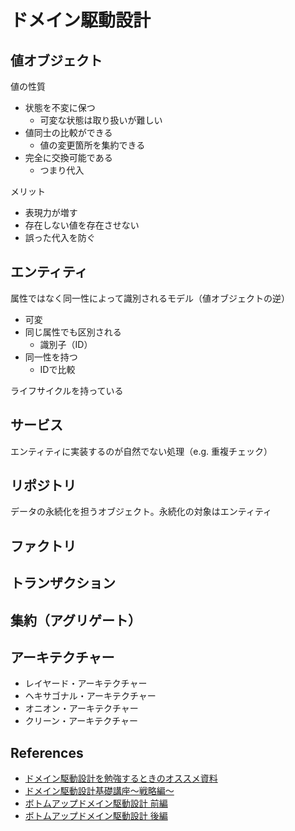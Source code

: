# ドメイン駆動設計

## 値オブジェクト

値の性質

- 状態を不変に保つ
  - 可変な状態は取り扱いが難しい
- 値同士の比較ができる
  - 値の変更箇所を集約できる
- 完全に交換可能である
  - つまり代入

メリット

- 表現力が増す
- 存在しない値を存在させない
- 誤った代入を防ぐ

## エンティティ

属性ではなく同一性によって識別されるモデル（値オブジェクトの逆）

- 可変
- 同じ属性でも区別される
  - 識別子（ID）
- 同一性を持つ
  - IDで比較

ライフサイクルを持っている

## サービス

エンティティに実装するのが自然でない処理（e.g. 重複チェック）

## リポジトリ

データの永続化を担うオブジェクト。永続化の対象はエンティティ

## ファクトリ

## トランザクション

## 集約（アグリゲート）

## アーキテクチャー

- レイヤード・アーキテクチャー
- ヘキサゴナル・アーキテクチャー
- オニオン・アーキテクチャー
- クリーン・アーキテクチャー

## References

- [ドメイン駆動設計を勉強するときのオススメ資料](https://qiita.com/dora56/items/db8495fac3fbc6cd2569)
- [ドメイン駆動設計基礎講座〜戦略編〜](https://speakerdeck.com/j5ik2o/domeinqu-dong-she-ji-ji-chu-jiang-zuo-zhan-lue-bian?slide=15)
- [ボトムアップドメイン駆動設計 前編](https://speakerdeck.com/nrslib/bottomup-ddd-1?slide=19)
- [ボトムアップドメイン駆動設計 後編](https://speakerdeck.com/nrslib/bottomup-ddd-2)